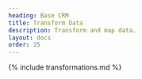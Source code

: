 ```yaml
---
heading: Base CRM
title: Transform Data
description: Transform and map data.
layout: docs
order: 25
---
```


{% include transformations.md %}
